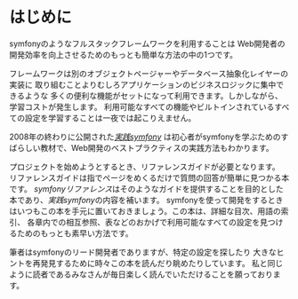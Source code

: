 はじめに
========

symfonyのようなフルスタックフレームワークを利用することは
Web開発者の開発効率を向上させるためのもっとも簡単な方法の中の1つです。

フレームワークは別のオブジェクトページャーやデータベース抽象化レイヤーの実装に
取り組むことよりむしろアプリケーションのビジネスロジックに集中できるような
多くの便利な機能がセットになって利用できます。しかしながら、学習コストが発生します。
利用可能なすべての機能やビルトインされているすべての設定を学習することは一夜では起こりえません。

2008年の終わりに公開された[*実践symfony*](http://www.symfony-project.org/jobeet/)
は初心者がsymfonyを学ぶためのすばらしい教材で、Web開発のベストプラクティスの実践方法もわかります。

プロジェクトを始めようとするとき、リファレンスガイドが必要となります。
リファレンスガイドは指でページをめくるだけで質問の回答が簡単に見つかる本です。
*symfonyリファレンス*はそのようなガイドを提供することを目的とした本であり、*実践symfony*の内容を補います。
symfonyを使って開発をするときはいつもこの本を手元に置いておきましょう。この本は、詳細な目次、用語の索引、
各章内での相互参照、表などのおかげで利用可能なすべての設定を見つけるためのもっとも素早い方法です。

筆者はsymfonyのリード開発者でありますが、特定の設定を探したり
大きなヒントを再発見するために時々この本を読んだり眺めたりしています。
私と同じように読者であるみなさんが毎日楽しく読んでいただけることを願っております。
